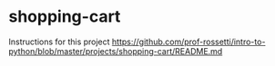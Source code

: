 # shopping-cart

Instructions for this project
https://github.com/prof-rossetti/intro-to-python/blob/master/projects/shopping-cart/README.md


